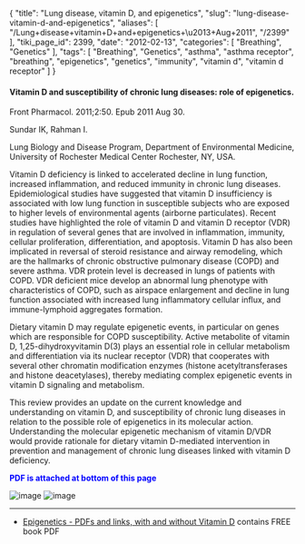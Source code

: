{
    "title": "Lung disease, vitamin D, and epigenetics",
    "slug": "lung-disease-vitamin-d-and-epigenetics",
    "aliases": [
        "/Lung+disease+vitamin+D+and+epigenetics+\u2013+Aug+2011",
        "/2399"
    ],
    "tiki_page_id": 2399,
    "date": "2012-02-13",
    "categories": [
        "Breathing",
        "Genetics"
    ],
    "tags": [
        "Breathing",
        "Genetics",
        "asthma",
        "asthma receptor",
        "breathing",
        "epigenetics",
        "genetics",
        "immunity",
        "vitamin d",
        "vitamin d receptor"
    ]
}


#### Vitamin D and susceptibility of chronic lung diseases: role of epigenetics.

Front Pharmacol. 2011;2:50. Epub 2011 Aug 30.

Sundar IK, Rahman I.

Lung Biology and Disease Program, Department of Environmental Medicine, University of Rochester Medical Center Rochester, NY, USA.

Vitamin D deficiency is linked to accelerated decline in lung function, increased inflammation, and reduced immunity in chronic lung diseases. Epidemiological studies have suggested that vitamin D insufficiency is associated with low lung function in susceptible subjects who are exposed to higher levels of environmental agents (airborne particulates). Recent studies have highlighted the role of vitamin D and vitamin D receptor (VDR) in regulation of several genes that are involved in inflammation, immunity, cellular proliferation, differentiation, and apoptosis. Vitamin D has also been implicated in reversal of steroid resistance and airway remodeling, which are the hallmarks of chronic obstructive pulmonary disease (COPD) and severe asthma. VDR protein level is decreased in lungs of patients with COPD. VDR deficient mice develop an abnormal lung phenotype with characteristics of COPD, such as airspace enlargement and decline in lung function associated with increased lung inflammatory cellular influx, and immune-lymphoid aggregates formation. 

Dietary vitamin D may regulate epigenetic events, in particular on genes which are responsible for COPD susceptibility. Active metabolite of vitamin D, 1,25-dihydroxyvitamin D(3) plays an essential role in cellular metabolism and differentiation via its nuclear receptor (VDR) that cooperates with several other chromatin modification enzymes (histone acetyltransferases and histone deacetylases), thereby mediating complex epigenetic events in vitamin D signaling and metabolism. 

This review provides an update on the current knowledge and understanding on vitamin D, and susceptibility of chronic lung diseases in relation to the possible role of epigenetics in its molecular action. Understanding the molecular epigenetic mechanism of vitamin D/VDR would provide rationale for dietary vitamin D-mediated intervention in prevention and management of chronic lung diseases linked with vitamin D deficiency.

 **<span style="color:#00F;">PDF is attached at bottom of this page</span>** 

<img src="https://d1bk1kqxc0sym.cloudfront.net/attachments/jpeg/epigenetics-1-2011.jpg" alt="image">
<img src="https://d1bk1kqxc0sym.cloudfront.net/attachments/jpeg/epigenetics-2---2011.jpg" alt="image">

---

* [Epigenetics - PDFs and links, with and without Vitamin D](/posts/epigenetics-pdfs-and-links-with-and-without-vitamin-d) contains FREE book PDF